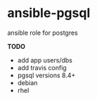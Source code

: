 ansible-pgsql
=============

ansible role for postgres


**TODO**

* add app users/dbs
* add travis config
* pgsql versions 8.4+
* debian
* rhel
